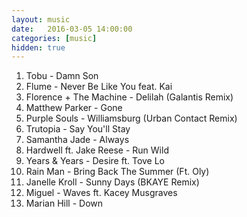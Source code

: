 ```yaml
---
layout: music
date:   2016-03-05 14:00:00
categories: [music]
hidden: true
---
```

1. Tobu - Damn Son
2. Flume - Never Be Like You feat. Kai
3. Florence + The Machine - Delilah (Galantis Remix)
4. Matthew Parker - Gone
5. Purple Souls - Williamsburg (Urban Contact Remix)
6. Trutopia - Say You'll Stay
7. Samantha Jade - Always
8. Hardwell ft. Jake Reese - Run Wild
9. Years & Years - Desire ft. Tove Lo
10. Rain Man - Bring Back The Summer (Ft. Oly)
11. Janelle Kroll - Sunny Days (BKAYE Remix)
12. Miguel - Waves ft. Kacey Musgraves
13. Marian Hill - Down
